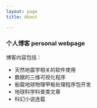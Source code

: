 ```yaml
---
layout: page 
title: About

---
```


### 个人博客 personal webpage

博客内容包括：

* 天然地震学相关的软件使用
* 数据的三维可视化程序
* 船载地球物理甲板处理程序包开发
* 地球科学科普类文章
* 科幻小说连载
